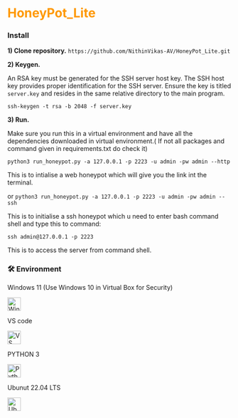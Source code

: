 <h1 style="color: #ff9900; font-weight: bold;">HoneyPot_Lite</h1>

### Install

**1) Clone repository.**
`https://github.com/NithinVikas-AV/HoneyPot_Lite.git`

**2) Keygen.**

An RSA key must be generated for the SSH server host key. The SSH host key provides proper identification for the SSH server. Ensure the key is titled `server.key` and resides in the same relative directory to the main program.

`ssh-keygen -t rsa -b 2048 -f server.key`

**3) Run.**

Make sure you run this in a virtual environment and have all the dependencies downloaded in virtual environment.( If not all packages and command given in requirements.txt do check it)

`python3 run_honeypot.py -a 127.0.0.1 -p 2223 -u admin -pw admin --http`

This is to intialise a web honeypot which will give you the link int the terminal.

or 
`python3 run_honeypot.py -a 127.0.0.1 -p 2223 -u admin -pw admin --ssh`

This is to initialise a ssh honeypot which u need to enter bash command shell and type this to command:

`ssh admin@127.0.0.1 -p 2223`

This is to access the server from command shell.

### 🛠️ Environment

 <p> Windows 11 (Use Windows 10 in Virtual Box for Security)</p>
<img src="https://upload.wikimedia.org/wikipedia/commons/8/87/Windows_logo_-_2021.svg" width="30" alt="Windows 11">
 <p>VS code</p>
<img src="https://upload.wikimedia.org/wikipedia/commons/9/9a/Visual_Studio_Code_1.35_icon.svg" width="30" alt="VS Code">  
 <p>PYTHON 3 </p>
<img src="https://upload.wikimedia.org/wikipedia/commons/c/c3/Python-logo-notext.svg" width="30" alt="Python">  
<p>Ubunut 22.04 LTS</p>
<img src="https://upload.wikimedia.org/wikipedia/commons/thumb/9/9e/UbuntuCoF.svg/1200px-UbuntuCoF.svg.png" width="30" alt="Ubuntu Logo">

